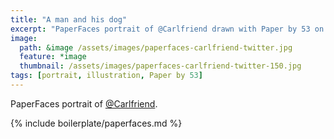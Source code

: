 ```yaml
---
title: "A man and his dog"
excerpt: "PaperFaces portrait of @Carlfriend drawn with Paper by 53 on an iPad."
image: 
  path: &image /assets/images/paperfaces-carlfriend-twitter.jpg 
  feature: *image
  thumbnail: /assets/images/paperfaces-carlfriend-twitter-150.jpg
tags: [portrait, illustration, Paper by 53]
---
```


PaperFaces portrait of [@Carlfriend](https://twitter.com/Carlfriend).

{% include boilerplate/paperfaces.md %}
